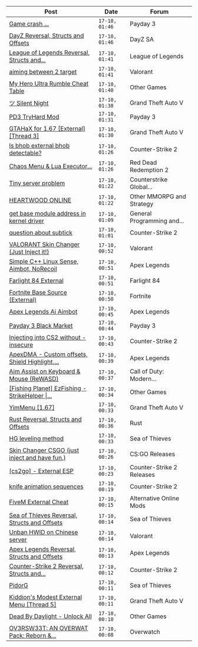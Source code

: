 |Post|Date|Forum|
|----|----|-----|
|[Game crash ...](https://www.unknowncheats.me/forum/payday-3-a/606416-game-crash.html)|`17-10, 01:46`|Payday 3|
|[DayZ Reversal, Structs and Offsets](https://www.unknowncheats.me/forum/dayz-sa/104269-dayz-reversal-structs-offsets.html)|`17-10, 01:46`|DayZ SA|
|[League of Legends Reversal, Structs and...](https://www.unknowncheats.me/forum/league-of-legends/310587-league-legends-reversal-structs-offsets.html)|`17-10, 01:41`|League of Legends|
|[aiming between 2 target](https://www.unknowncheats.me/forum/valorant/605215-aiming-2-target.html)|`17-10, 01:41`|Valorant|
|[My Hero Ultra Rumble Cheat Table](https://www.unknowncheats.me/forum/other-games/604426-hero-ultra-rumble-cheat-table.html)|`17-10, 01:40`|Other Games|
|[ツ Silent Night](https://www.unknowncheats.me/forum/grand-theft-auto-v/604599-silent-night.html)|`17-10, 01:38`|Grand Theft Auto V|
|[PD3 TryHard Mod](https://www.unknowncheats.me/forum/payday-3-a/604960-pd3-tryhard-mod.html)|`17-10, 01:31`|Payday 3|
|[GTAHaX for 1.67 \[External\] \[Thread 3\]](https://www.unknowncheats.me/forum/grand-theft-auto-v/461672-gtahax-1-67-external-thread-3-a.html)|`17-10, 01:30`|Grand Theft Auto V|
|[Is bhob external bhob detectable?](https://www.unknowncheats.me/forum/counter-strike-2-a/606378-bhob-external-bhob-detectable.html)|`17-10, 01:26`|Counter-Strike 2|
|[Chaos Menu & Lua Executor...](https://www.unknowncheats.me/forum/red-dead-redemption-2-a/593368-chaos-menu-lua-executor-redm.html)|`17-10, 01:26`|Red Dead Redemption 2|
|[Tiny server problem](https://www.unknowncheats.me/forum/counterstrike-global-offensive/606631-tiny-server.html)|`17-10, 01:22`|Counterstrike Global...|
|[HEARTWOOD ONLINE](https://www.unknowncheats.me/forum/other-mmorpg-and-strategy/597778-heartwood-online.html)|`17-10, 01:22`|Other MMORPG and Strategy|
|[get base module address in kernel driver](https://www.unknowncheats.me/forum/general-programming-and-reversing/606499-base-module-address-kernel-driver.html)|`17-10, 01:09`|General Programming and...|
|[question about subtick](https://www.unknowncheats.me/forum/counter-strike-2-a/606626-question-subtick.html)|`17-10, 01:01`|Counter-Strike 2|
|[VALORANT Skin Changer (Just Inject it!)](https://www.unknowncheats.me/forum/valorant/517551-valorant-skin-changer-inject.html)|`17-10, 00:52`|Valorant|
|[Simple C++ Linux Sense, Aimbot, NoRecoil](https://www.unknowncheats.me/forum/apex-legends/515784-simple-linux-sense-aimbot-norecoil.html)|`17-10, 00:51`|Apex Legends|
|[Farlight 84 External](https://www.unknowncheats.me/forum/farlight-84-a/598853-farlight-84-external.html)|`17-10, 00:51`|Farlight 84|
|[Fortnite Base Source (External)](https://www.unknowncheats.me/forum/fortnite/606175-fortnite-base-source-external.html)|`17-10, 00:50`|Fortnite|
|[Apex Legends Ai Aimbot](https://www.unknowncheats.me/forum/apex-legends/606572-apex-legends-ai-aimbot.html)|`17-10, 00:45`|Apex Legends|
|[Payday 3 Black Market](https://www.unknowncheats.me/forum/payday-3-a/606667-payday-3-black-market.html)|`17-10, 00:44`|Payday 3|
|[Injecting into CS2 without -insecure](https://www.unknowncheats.me/forum/counter-strike-2-a/606665-injecting-cs2-insecure.html)|`17-10, 00:43`|Counter-Strike 2|
|[ApexDMA - Custom offsets, Shield Highlight,...](https://www.unknowncheats.me/forum/apex-legends/606367-apexdma-custom-offsets-shield-highlight-spectators.html)|`17-10, 00:39`|Apex Legends|
|[Aim Assist on Keyboard & Mouse (ReWASD)](https://www.unknowncheats.me/forum/call-of-duty-modern-warfare-iii/600587-aim-assist-keyboard-mouse-rewasd.html)|`17-10, 00:37`|Call of Duty: Modern...|
|[\[Fishing Planet\] EzFishing - StrikeHelper \|...](https://www.unknowncheats.me/forum/other-games/503582-fishing-planet-ezfishing-strikehelper-fish-fight-free-premium.html)|`17-10, 00:34`|Other Games|
|[YimMenu \[1.67\]](https://www.unknowncheats.me/forum/grand-theft-auto-v/476972-yimmenu-1-67-a.html)|`17-10, 00:33`|Grand Theft Auto V|
|[Rust Reversal, Structs and Offsets](https://www.unknowncheats.me/forum/rust/164256-rust-reversal-structs-offsets.html)|`17-10, 00:36`|Rust|
|[HG leveling method](https://www.unknowncheats.me/forum/sea-of-thieves/600091-hg-leveling-method.html)|`17-10, 00:33`|Sea of Thieves|
|[Skin Changer CSGO (just inject and have fun.)](https://www.unknowncheats.me/forum/cs-go-releases/592609-skin-changer-csgo-inject-fun.html)|`17-10, 00:26`|CS:GO Releases|
|[\[cs2go\] - External ESP](https://www.unknowncheats.me/forum/counter-strike-2-releases/605464-cs2go-external-esp.html)|`17-10, 00:23`|Counter-Strike 2 Releases|
|[knife animation sequences](https://www.unknowncheats.me/forum/counter-strike-2-a/606544-knife-animation-sequences.html)|`17-10, 00:19`|Counter-Strike 2|
|[FiveM External Cheat](https://www.unknowncheats.me/forum/alternative-online-mods/606221-fivem-external-cheat.html)|`17-10, 00:15`|Alternative Online Mods|
|[Sea of Thieves Reversal, Structs and Offsets](https://www.unknowncheats.me/forum/sea-of-thieves/278391-sea-thieves-reversal-structs-offsets.html)|`17-10, 00:14`|Sea of Thieves|
|[Unban HWID on Chinese server](https://www.unknowncheats.me/forum/valorant/606660-unban-hwid-chinese-server.html)|`17-10, 00:14`|Valorant|
|[Apex Legends Reversal, Structs and Offsets](https://www.unknowncheats.me/forum/apex-legends/319804-apex-legends-reversal-structs-offsets.html)|`17-10, 00:13`|Apex Legends|
|[Counter-Strike 2 Reversal, Structs and...](https://www.unknowncheats.me/forum/counter-strike-2-a/576077-counter-strike-2-reversal-structs-offsets.html)|`17-10, 00:12`|Counter-Strike 2|
|[PidorG](https://www.unknowncheats.me/forum/sea-of-thieves/606576-pidorg.html)|`17-10, 00:11`|Sea of Thieves|
|[Kiddion's Modest External Menu \[Thread 5\]](https://www.unknowncheats.me/forum/grand-theft-auto-v/576854-kiddions-modest-external-menu-thread-5-a.html)|`17-10, 00:11`|Grand Theft Auto V|
|[Dead By Daylight - Unlock All](https://www.unknowncheats.me/forum/other-games/605988-dead-daylight-unlock.html)|`17-10, 00:10`|Other Games|
|[OV3RSW33T: AN OVERWAT Pack: Reborn &...](https://www.unknowncheats.me/forum/overwatch/603412-ov3rsw33t-overwat-pack-reborn-recoded.html)|`17-10, 00:08`|Overwatch|
